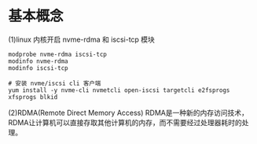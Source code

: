 



# 基本概念
(1)linux 内核开启 nvme-rdma 和 iscsi-tcp 模块
```shell
modprobe nvme-rdma iscsi-tcp
modinfo nvme-rdma
modinfo iscsi-tcp

# 安装 nvme/iscsi cli 客户端
yum install -y nvme-cli nvmetcli open-iscsi targetcli e2fsprogs xfsprogs blkid
```

(2)RDMA(Remote Direct Memory Access)
RDMA是一种新的内存访问技术，RDMA让计算机可以直接存取其他计算机的内存，而不需要经过处理器耗时的处理。





